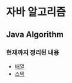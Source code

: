 # 자바 알고리즘

Java Algorithm
----------------------

### 현재까지 정리된 내용

- [배열](https://github.com/gloz0315/Algorithm/tree/main/배열)
- [스택](https://github.com/gloz0315/Algorithm/tree/main/https://github.com/gloz0315/Algorithm/tree/main/스택,큐)
